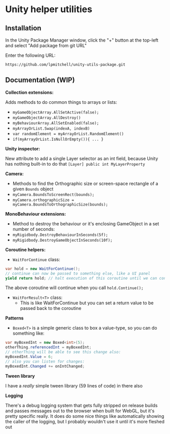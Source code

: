 # Unity helper utilities

## Installation

In the Unity Package Manager window, click the "+" button at the top-left and select 
"Add package from git URL"

Enter the following URL:

`https://github.com/lpmitchell/unity-utils-package.git`

## Documentation (WIP)

**Collection extensions:**

Adds methods to do common things to arrays or lists:
- `myGameObjectArray.AllSetActive(false);`
- `myGameObjectArray.AllDestroy()`
- `myBehaviourArray.AllSetEnabled(false);`
- `myArrayOrList.Swap(indexA, indexB)`
- `var randomElement = myArrayOrList.RandomElement()`
- `if(myArrayOrList.IsNullOrEmpty()){ ... }`

**Unity inspector:**

New attribute to add a single Layer selector as an int field, because Unity has nothing built-in to do that
`[Layer] public int MyLayerProperty`

**Camera:**

- Methods to find the Orthographic size or screen-space rectangle of a given `Bounds` object
- `myCamera.BoundsToScreenRect(bounds);`
- `myCamera.orthographicSize = myCamera.BoundsToOrthographicSize(bounds);`

**MonoBehaviour extensions:**

- Method to destroy the behaviour or it's enclosing GameObject in a set number of seconds:
- `myRigidbody.DestroyBehaviourInSeconds(5f);`
- `myRigidbody.DestroyGameObjectInSeconds(10f);`

**Coroutine helpers:**

- `WaitForContinue` class:
```cs
var hold = new WaitForContinue();
// continue can now be passed to something else, like a UI panel
yield return hold; // halt execution of this coroutine until we can continue
```

The above coroutine will continue when you call `hold.Continue();`

- `WaitForResult<T>` class:
  -  This is like WaitForContinue but you can set a return value to be passed back to the coroutine

**Patterns**

- `Boxed<T>` is a simple generic class to box a value-type, so you can do something like:
```cs
var myBoxedInt = new Boxed<int>(5);
otherThing.referencedInt = myBoxedInt;
// otherThing will be able to see this change also:
myBoxedInt.Value = 6;
// also you can listen for changes:
myBoxedInt.Changed += onIntChanged;
```

**Tween library**

I have a _really_ simple tween library (59 lines of code) in there also

**Logging**

There's a debug logging system that gets fully stripped on release builds and passes messages out to the browser when built for WebGL, but it's pretty specific really. It does do some nice things like automatically showing the caller of the logging, but I probably wouldn't use it until it's more fleshed out